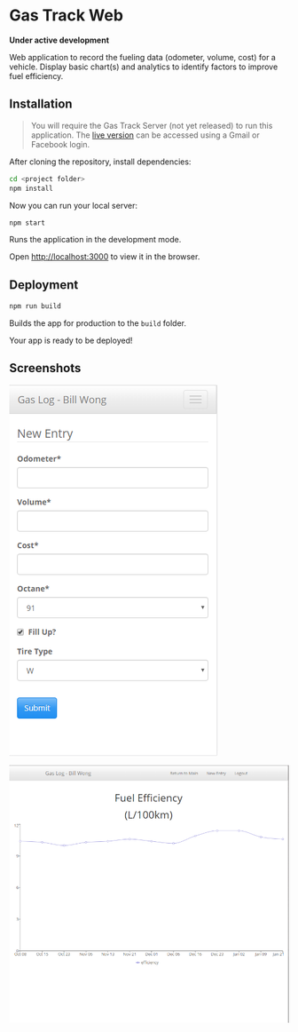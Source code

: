 # Gas Track Web

__Under active development__

Web application to record the fueling data (odometer, volume, cost) for a vehicle.  Display basic chart(s) and analytics to identify factors to improve fuel efficiency.

## Installation

>You will require the Gas Track Server (not yet released) to run this application.
>The [live version](http://gas.sadcandles.com) can be accessed using a Gmail or Facebook login.

After cloning the repository, install dependencies:
```sh
cd <project folder>
npm install
```

Now you can run your local server:
```sh
npm start
```
Runs the application in the development mode.  

Open [http://localhost:3000](http://localhost:3000) to view it in the browser.

## Deployment 

```sh
npm run build
```
Builds the app for production to the `build` folder.

Your app is ready to be deployed!

## Screenshots

![Alt text](/ss_newentry.png?raw=true "New Entry")

![Alt text](/ss_graph.png?raw=true "Fuel Efficiency Graph")
